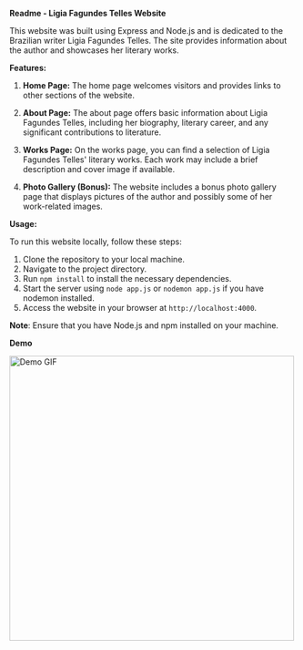 **Readme - Ligia Fagundes Telles Website**

This website was built using Express and Node.js and is dedicated to the Brazilian writer Ligia Fagundes Telles. The site provides information about the author and showcases her literary works.

**Features:**

1. **Home Page:** The home page welcomes visitors and provides links to other sections of the website.

2. **About Page:** The about page offers basic information about Ligia Fagundes Telles, including her biography, literary career, and any significant contributions to literature.

3. **Works Page:** On the works page, you can find a selection of Ligia Fagundes Telles' literary works. Each work may include a brief description and cover image if available.

4. **Photo Gallery (Bonus):** The website includes a bonus photo gallery page that displays pictures of the author and possibly some of her work-related images.

**Usage:**

To run this website locally, follow these steps:

1. Clone the repository to your local machine.
2. Navigate to the project directory.
3. Run `npm install` to install the necessary dependencies.
4. Start the server using `node app.js` or `nodemon app.js` if you have nodemon installed.
5. Access the website in your browser at `http://localhost:4000`.

**Note**: Ensure that you have Node.js and npm installed on your machine.

**Demo**

<img src="./public/images/Screen%20Recording%202023-10-05%20at%2017.11.47.gif" alt="Demo GIF" width="500">